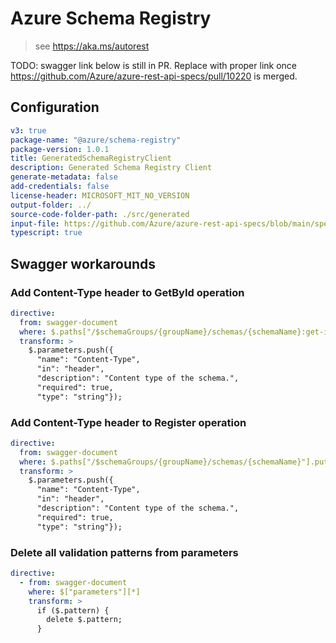 # Azure Schema Registry

> see https://aka.ms/autorest

TODO: swagger link below is still in PR. Replace with proper link once
https://github.com/Azure/azure-rest-api-specs/pull/10220 is merged.

## Configuration

```yaml
v3: true
package-name: "@azure/schema-registry"
package-version: 1.0.1
title: GeneratedSchemaRegistryClient
description: Generated Schema Registry Client
generate-metadata: false
add-credentials: false
license-header: MICROSOFT_MIT_NO_VERSION
output-folder: ../
source-code-folder-path: ./src/generated
input-file: https://github.com/Azure/azure-rest-api-specs/blob/main/specification/schemaregistry/data-plane/Microsoft.EventHub/stable/2021-10/schemaregistry.json
typescript: true
```

## Swagger workarounds

### Add Content-Type header to GetById operation

``` yaml
directive:
  from: swagger-document
  where: $.paths["/$schemaGroups/{groupName}/schemas/{schemaName}:get-id"].post
  transform: >
    $.parameters.push({
      "name": "Content-Type",
      "in": "header",
      "description": "Content type of the schema.",
      "required": true,
      "type": "string"});
```

### Add Content-Type header to Register operation

``` yaml
directive:
  from: swagger-document
  where: $.paths["/$schemaGroups/{groupName}/schemas/{schemaName}"].put
  transform: >
    $.parameters.push({
      "name": "Content-Type",
      "in": "header",
      "description": "Content type of the schema.",
      "required": true,
      "type": "string"});
```

### Delete all validation patterns from parameters

```yaml
directive:
  - from: swagger-document
    where: $["parameters"][*]
    transform: >
      if ($.pattern) {
        delete $.pattern;
      }
```